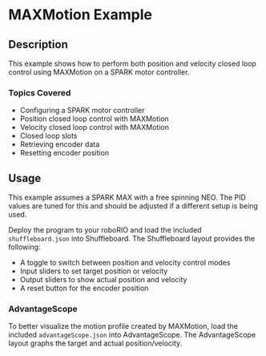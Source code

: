 # MAXMotion Example

## Description

This example shows how to perform both position and velocity closed loop control using MAXMotion on a SPARK motor controller.

### Topics Covered

* Configuring a SPARK motor controller
* Position closed loop control with MAXMotion
* Velocity closed loop control with MAXMotion
* Closed loop slots
* Retrieving encoder data
* Resetting encoder position

## Usage

This example assumes a SPARK MAX with a free spinning NEO. The PID values are tuned for this and should be adjusted if a different setup is being used.

<!-- For information on migrating to SPARK Flex, see our [documentation](). -->

Deploy the program to your roboRIO and load the included `shuffleboard.json` into Shuffleboard. The Shuffleboard layout provides the following:

* A toggle to switch between position and velocity control modes
* Input sliders to set target position or velocity
* Output sliders to show actual position and velocity
* A reset button for the encoder position

### AdvantageScope

To better visualize the motion profile created by MAXMotion, load the included `advantageScope.json` into AdvantageScope. The AdvantageScope layout graphs the target and actual position/velocity.
